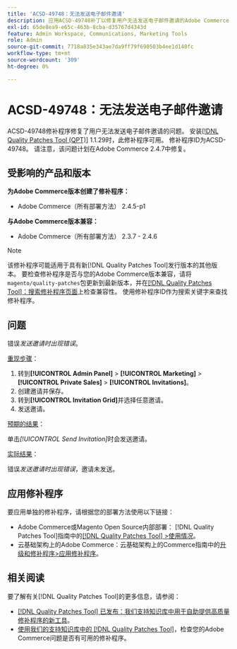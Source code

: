 ```yaml
---
title: 'ACSD-49748：无法发送电子邮件邀请'
description: 应用ACSD-49748补丁以修复用户无法发送电子邮件邀请的Adobe Commerce问题。
exl-id: 65de8ea9-e65c-463b-8cba-d35767d4343d
feature: Admin Workspace, Communications, Marketing Tools
role: Admin
source-git-commit: 7718a835e343ae7da9ff79f690503b4ee1d140fc
workflow-type: tm+mt
source-wordcount: '309'
ht-degree: 0%

---
```


# ACSD-49748：无法发送电子邮件邀请

ACSD-49748修补程序修复了用户无法发送电子邮件邀请的问题。 安装[[!DNL Quality Patches Tool (QPT)]](/help/announcements/adobe-commerce-announcements/magento-quality-patches-released-new-tool-to-self-serve-quality-patches.md) 1.1.29时，此修补程序可用。 修补程序ID为ACSD-49748。 请注意，该问题计划在Adobe Commerce 2.4.7中修复。

## 受影响的产品和版本

**为Adobe Commerce版本创建了修补程序：**

* Adobe Commerce（所有部署方法） 2.4.5-p1

**与Adobe Commerce版本兼容：**

* Adobe Commerce（所有部署方法） 2.3.7 - 2.4.6

>[!NOTE]
>
>该修补程序可能适用于具有新[!DNL Quality Patches Tool]发行版本的其他版本。 要检查修补程序是否与您的Adobe Commerce版本兼容，请将`magento/quality-patches`包更新到最新版本，并在[[!DNL Quality Patches Tool]：搜索修补程序页面](https://experienceleague.adobe.com/tools/commerce-quality-patches/index.html)上检查兼容性。 使用修补程序ID作为搜索关键字来查找修补程序。

## 问题

错误&#x200B;*发送邀请时出现错误*。

<u>重现步骤</u>：

1. 转到&#x200B;**[!UICONTROL Admin Panel]** > **[!UICONTROL Marketing]** > **[!UICONTROL Private Sales]** > **[!UICONTROL Invitations]**。
1. 创建邀请并保存。
1. 转到&#x200B;**[!UICONTROL Invitation Grid]**&#x200B;并选择任意邀请。
1. 发送邀请。

<u>预期的结果</u>：

单击&#x200B;*[!UICONTROL Send Invitation]*&#x200B;时会发送邀请。

<u>实际结果</u>：

错误&#x200B;*发送邀请时出现错误*，邀请未发送。

## 应用修补程序

要应用单独的修补程序，请根据您的部署方法使用以下链接：

* Adobe Commerce或Magento Open Source内部部署： [!DNL Quality Patches Tool]指南中的[[!DNL Quality Patches Tool] >使用情况](https://experienceleague.adobe.com/docs/commerce-operations/tools/quality-patches-tool/usage.html)。
* 云基础架构上的Adobe Commerce：云基础架构上的Commerce指南中的[升级和修补程序>应用修补程序](https://experienceleague.adobe.com/docs/commerce-cloud-service/user-guide/develop/upgrade/apply-patches.html)。

## 相关阅读

要了解有关[!DNL Quality Patches Tool]的更多信息，请参阅：

* [[!DNL Quality Patches Tool] 已发布：我们支持知识库中用于自助提供高质量修补程序的新工具](/help/announcements/adobe-commerce-announcements/magento-quality-patches-released-new-tool-to-self-serve-quality-patches.md)。
* [使用我们的支持知识库中的 [!DNL Quality Patches Tool]](/help/support-tools/patches-available-in-qpt-tool/check-patch-for-magento-issue-with-magento-quality-patches.md)，检查您的Adobe Commerce问题是否有可用的修补程序。
